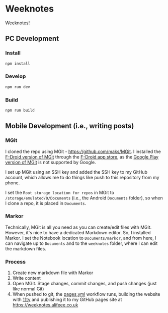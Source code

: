 # Weeknotes

Weeknotes!

## PC Development

### Install

```bash
npm install
```

### Develop

```bash
npm run dev
```

### Build

```bash
npm run build
```

## Mobile Development (i.e., writing posts)

### MGit

I cloned the repo using MGit - <https://github.com/maks/MGit>. I installed the [F-Droid version of MGit](https://f-droid.org/en/packages/com.manichord.mgit/) through the [F-Droid app store](https://f-droid.org/en/), as the [Google Play version of MGit](https://play.google.com/store/apps/details?id=com.manichord.mgit&hl=en&gl=US) is not supported by Google.

I set up MGit using an SSH key and added the SSH key to my GitHub account, which allows me to do things like push to this repository from my phone.

I set the `Root storage location for repos` in MGit to `/storage/emulated/0/Documents` (i.e., the Android `Documents` folder), so when I clone a repo, it is placed in `Documents`.

### Markor

Technically, MGit is all you need as you can create/edit files with MGit. However, it's nice to have a dedicated Markdown editor. So, I installed Markor. I set the Notebook location to `Documents/markor`, and from here, I can navigate up to `Documents` and to the `weeknotes` folder, where I can edit the markdown files.

### Process

1. Create new markdown file with Markor
1. Write content
1. Open MGit. Stage changes, commit changes, and push changes (just like normal Git)
1. When pushed to git, the [pages.yml](./.github/workflows/pages.yml) workflow runs, building the website with [11ty](https://www.11ty.dev/) and publishing it to my GitHub pages site at <https://weeknotes.alifeee.co.uk>
